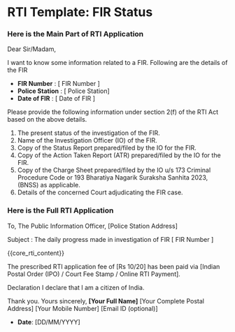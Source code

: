 <!--
INTENT: FIR status, FIR update, FIR report, FIR progress, FIR status delay, FIR delay, pending FIR
PURPOSE: Used for RTI queries asking about FIR status, updates, or delays in FIR progress.
-->

# RTI Template: FIR Status

<!-- START Main Part of RTI Application -->

### Here is the Main Part of RTI Application

Dear Sir/Madam,

I want to know some information related to a FIR. Following are the details of the FIR

- **FIR Number** : \[ FIR Number \] 
- **Police Station** : \[ Police Station\]
- **Date of FIR** :  \[ Date of FIR \]

Please provide the following information under section 2(f) of the RTI Act based on the above details.

1) The present status of the investigation of the FIR.
2) Name of the Investigation Officer (IO) of the FIR.
3) Copy of the Status Report prepared/filed by the IO for the FIR.
4) Copy of the Action Taken Report (ATR) prepared/filed by the IO for the FIR.
5) Copy of the Charge Sheet prepared/filed by the IO u/s 173 Criminal Procedure Code or
193 Bharatiya Nagarik Suraksha Sanhita 2023, (BNSS) as applicable.
6) Details of the concerned Court adjudicating the FIR case.

<!-- END OF Main Part of RTI Application -->

### Here is the Full RTI Application

To,
The Public Information Officer,
[Police Station Address]


Subject : The daily progress made in investigation  of FIR [ FIR Number ]

{{core_rti_content}}

The prescribed RTI application fee of [Rs 10/20] has been paid via [Indian Postal Order (IPO) / Court Fee Stamp / Online RTI Payment].

Declaration I declare that I am a citizen of India.

Thank you.
Yours sincerely,
**\[Your Full Name\]**
\[Your Complete Postal Address\]
\[Your Mobile Number\]
\[Email ID (optional)\]
- **Date**: \[DD/MM/YYYY\]
